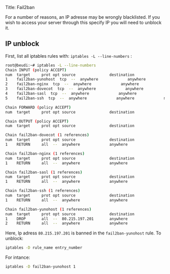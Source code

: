 Title: Fail2ban

For a number of reasons, an IP adresse may be wrongly blacklisted. If you wish to access your server through this specify IP you will need to unblock it.

## IP unblock

First, list all iptables rules with: `iptables -L --line-numbers` :

```bash
root@beudi:~# iptables -L --line-numbers
Chain INPUT (policy ACCEPT)
num  target     prot opt source               destination         
1    fail2ban-yunohost  tcp  --  anywhere             anywhere             multiport dports http,https
2    fail2ban-nginx  tcp  --  anywhere             anywhere             multiport dports http,https
3    fail2ban-dovecot  tcp  --  anywhere             anywhere             multiport dports smtp,ssmtp,imap2,imap3,imaps,pop3,pop3s
4    fail2ban-sasl  tcp  --  anywhere             anywhere             multiport dports smtp,ssmtp,imap2,imap3,imaps,pop3,pop3s
5    fail2ban-ssh  tcp  --  anywhere             anywhere             multiport dports ssh

Chain FORWARD (policy ACCEPT)
num  target     prot opt source               destination         

Chain OUTPUT (policy ACCEPT)
num  target     prot opt source               destination         

Chain fail2ban-dovecot (1 references)
num  target     prot opt source               destination         
1    RETURN     all  --  anywhere             anywhere            

Chain fail2ban-nginx (1 references)
num  target     prot opt source               destination         
1    RETURN     all  --  anywhere             anywhere            

Chain fail2ban-sasl (1 references)
num  target     prot opt source               destination         
1    RETURN     all  --  anywhere             anywhere            

Chain fail2ban-ssh (1 references)
num  target     prot opt source               destination         
1    RETURN     all  --  anywhere             anywhere            

Chain fail2ban-yunohost (1 references)
num  target     prot opt source               destination         
1    DROP       all  --  80.215.197.201       anywhere            
2    RETURN     all  --  anywhere             anywhere 
```

Here, Ip adress `80.215.197.201` is banned in the `fail2ban-yunohost` rule.
To unblock:

```bash
iptables -D rule_name entry_number
```

For intance:
```bash
iptables -D fail2ban-yunohost 1
```
